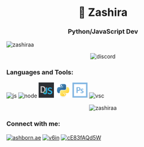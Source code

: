 <h1 align="center">🌙 Zashira</h1>
<h3 align="center">Python/JavaScript Dev</h3>

<p align="left"> <img src="https://komarev.com/ghpvc/?username=zashiraa&label=Profile%20views&color=0e75b6&style=flat" alt="zashiraa" /> </p>
<p align="center"> <img src="https://discord.c99.nl/widget/theme-3/984614990910722049.png" alt="discord" /> </p>
<h3 align="left">Languages and Tools:</h3>
<p align="left"> <img src="https://upload.wikimedia.org/wikipedia/commons/6/6a/JavaScript-logo.png" alt="js" width="40" height="40">
  <img src="https://cdn.iconscout.com/icon/free/png-256/node-js-1174925.png" alt="node" width="40" height="40">
  <img src="https://raw.githubusercontent.com/github/explore/888aa7196bdda1de09e848148fc5929ccfe49ab6/topics/discord-js/discord-js.png" alt="djs" width="40" height="40">
  <img src="https://raw.githubusercontent.com/devicons/devicon/master/icons/python/python-original.svg" alt="python" width="40" height="40">
  <img src="https://raw.githubusercontent.com/devicons/devicon/master/icons/photoshop/photoshop-line.svg" alt="photoshop" width="40" height="40">
  <img src="https://upload.wikimedia.org/wikipedia/commons/thumb/9/9a/Visual_Studio_Code_1.35_icon.svg/2048px-Visual_Studio_Code_1.35_icon.svg.png" alt="vsc" width="40" height="40">


<p align="center"> <img align="center" src="https://github-readme-stats.vercel.app/api?username=zashiraa&show_icons=true&locale=en" alt="zashiraa" /></p>

<h3 align="left">Connect with me:</h3>
<p align="left">
<a href="https://instagram.com/ashborn.ae" target="blank"><img align="center" src="https://raw.githubusercontent.com/rahuldkjain/github-profile-readme-generator/master/src/images/icons/Social/instagram.svg" alt="ashborn.ae" height="30" width="40" /></a>
<a href="https://www.youtube.com/c/v6in" target="blank"><img align="center" src="https://raw.githubusercontent.com/rahuldkjain/github-profile-readme-generator/master/src/images/icons/Social/youtube.svg" alt="v6in" height="30" width="40" /></a>
<a href="https://discord.gg/cE83fAQd5W" target="blank"><img align="center" src="https://raw.githubusercontent.com/rahuldkjain/github-profile-readme-generator/master/src/images/icons/Social/discord.svg" alt="cE83fAQd5W" height="30" width="40" /></a>
</p>
